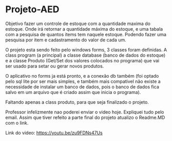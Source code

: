 # Projeto-AED
Objetivo fazer um controle de estoque com a quantidade maxima do estoque. Onde irá retornar a quantidade máxima do estoque, e uma tabala com a pesquisa de quantos items tem naquele estoque. Podendo fazer uma pesquisa por item e cadastramento do valor de cada um.

O projeto esta sendo feito pelo windows forms, 3 classes foram definidas. A class program (a principal) a classe database (banco de dados do estoque) e a classe Produto (Get/Set dos valores colocados no programa) que vai ser usado para setar ou gerar novos produtos.

O aplicativo no forms ja está pronto, e a conexão db também (foi optado pelo sql lite por ser mais simples, e também mais compativel não existe a necessidade de instalar um banco de dados, pois o banco de dados fica salvo em um arquivo que é criado assim que inicia o programa). 

Faltando apenas a class produto, para que seja finalizado o projeto.


Professor infelizmente nao poderei enviar o video hoje. Expliquei tudo pelo email. Assim que tiver refeito a parte final do projeto atualizo o Readme.MD com o link.

Link do video: https://youtu.be/zu9FDNs47Us
